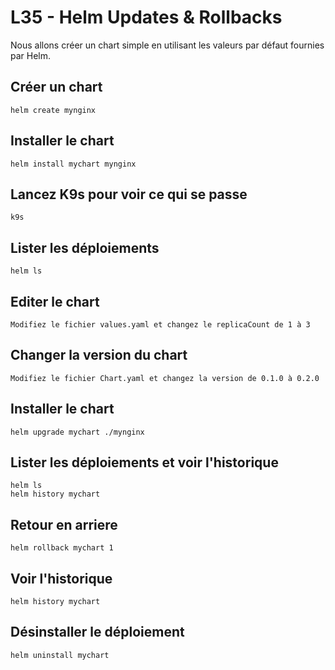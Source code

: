 # L35 - Helm Updates & Rollbacks

Nous allons créer un chart simple en utilisant les valeurs par défaut fournies par Helm.

## Créer un chart

    helm create mynginx

## Installer le chart

    helm install mychart mynginx

## Lancez K9s pour voir ce qui se passe

    k9s

## Lister les déploiements

    helm ls 

## Editer le chart

    Modifiez le fichier values.yaml et changez le replicaCount de 1 à 3

## Changer la version du chart

    Modifiez le fichier Chart.yaml et changez la version de 0.1.0 à 0.2.0

## Installer le chart

    helm upgrade mychart ./mynginx

## Lister les déploiements et voir l'historique

    helm ls 
    helm history mychart

## Retour en arriere

    helm rollback mychart 1

## Voir l'historique

    helm history mychart

## Désinstaller le déploiement

    helm uninstall mychart
